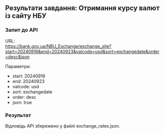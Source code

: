 ## Результати завдання: Отримання курсу валют із сайту НБУ

### Запит до API
URL:  
https://bank.gov.ua/NBU_Exchange/exchange_site?start=20240916&end=20240923&valcode=usd&sort=exchangedate&order=desc&json

Параметри:
- start: 20240916
- end: 20240923
- valcode: usd
- sort: exchangedate
- order: desc
- json: true

### Результат
Відповідь API збережено у файлі exchange_rates.json.

